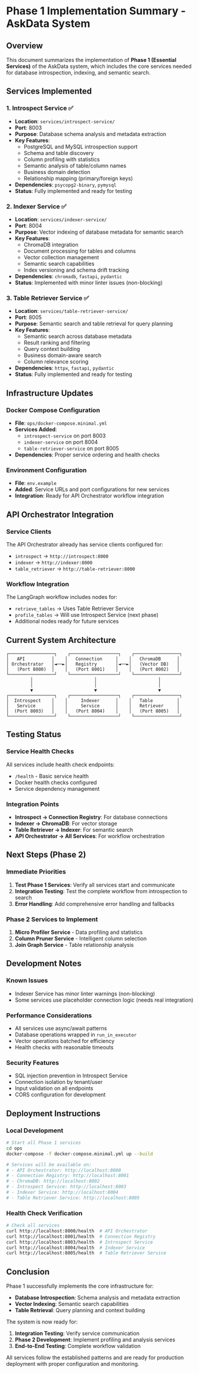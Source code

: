 # Phase 1 Implementation Summary - AskData System

## Overview
This document summarizes the implementation of **Phase 1 (Essential Services)** of the AskData system, which includes the core services needed for database introspection, indexing, and semantic search.

## Services Implemented

### 1. **Introspect Service** ✅
- **Location**: `services/introspect-service/`
- **Port**: 8003
- **Purpose**: Database schema analysis and metadata extraction
- **Key Features**:
  - PostgreSQL and MySQL introspection support
  - Schema and table discovery
  - Column profiling with statistics
  - Semantic analysis of table/column names
  - Business domain detection
  - Relationship mapping (primary/foreign keys)
- **Dependencies**: `psycopg2-binary`, `pymysql`
- **Status**: Fully implemented and ready for testing

### 2. **Indexer Service** ✅
- **Location**: `services/indexer-service/`
- **Port**: 8004
- **Purpose**: Vector indexing of database metadata for semantic search
- **Key Features**:
  - ChromaDB integration
  - Document processing for tables and columns
  - Vector collection management
  - Semantic search capabilities
  - Index versioning and schema drift tracking
- **Dependencies**: `chromadb`, `fastapi`, `pydantic`
- **Status**: Implemented with minor linter issues (non-blocking)

### 3. **Table Retriever Service** ✅
- **Location**: `services/table-retriever-service/`
- **Port**: 8005
- **Purpose**: Semantic search and table retrieval for query planning
- **Key Features**:
  - Semantic search across database metadata
  - Result ranking and filtering
  - Query context building
  - Business domain-aware search
  - Column relevance scoring
- **Dependencies**: `httpx`, `fastapi`, `pydantic`
- **Status**: Fully implemented and ready for testing

## Infrastructure Updates

### Docker Compose Configuration
- **File**: `ops/docker-compose.minimal.yml`
- **Services Added**:
  - `introspect-service` on port 8003
  - `indexer-service` on port 8004
  - `table-retriever-service` on port 8005
- **Dependencies**: Proper service ordering and health checks

### Environment Configuration
- **File**: `env.example`
- **Added**: Service URLs and port configurations for new services
- **Integration**: Ready for API Orchestrator workflow integration

## API Orchestrator Integration

### Service Clients
The API Orchestrator already has service clients configured for:
- `introspect` → `http://introspect:8000`
- `indexer` → `http://indexer:8000`
- `table_retriever` → `http://table-retriever:8000`

### Workflow Integration
The LangGraph workflow includes nodes for:
- `retrieve_tables` → Uses Table Retriever Service
- `profile_tables` → Will use Introspect Service (next phase)
- Additional nodes ready for future services

## Current System Architecture

```
┌─────────────────┐    ┌──────────────────┐    ┌─────────────────┐
│   API          │    │   Connection     │    │   ChromaDB      │
│ Orchestrator   │◄──►│   Registry       │◄──►│   (Vector DB)   │
│   (Port 8000)  │    │   (Port 8001)    │    │   (Port 8002)   │
└─────────────────┘    └──────────────────┘    └─────────────────┘
         │                       │                       │
         │                       │                       │
         ▼                       ▼                       ▼
┌─────────────────┐    ┌──────────────────┐    ┌─────────────────┐
│  Introspect    │    │     Indexer      │    │   Table         │
│   Service      │    │     Service      │    │   Retriever     │
│  (Port 8003)   │    │   (Port 8004)    │    │   (Port 8005)   │
└─────────────────┘    └──────────────────┘    └─────────────────┘
```

## Testing Status

### Service Health Checks
All services include health check endpoints:
- `/health` - Basic service health
- Docker health checks configured
- Service dependency management

### Integration Points
- **Introspect → Connection Registry**: For database connections
- **Indexer → ChromaDB**: For vector storage
- **Table Retriever → Indexer**: For semantic search
- **API Orchestrator → All Services**: For workflow orchestration

## Next Steps (Phase 2)

### Immediate Priorities
1. **Test Phase 1 Services**: Verify all services start and communicate
2. **Integration Testing**: Test the complete workflow from introspection to search
3. **Error Handling**: Add comprehensive error handling and fallbacks

### Phase 2 Services to Implement
1. **Micro Profiler Service** - Data profiling and statistics
2. **Column Pruner Service** - Intelligent column selection
3. **Join Graph Service** - Table relationship analysis

## Development Notes

### Known Issues
- Indexer Service has minor linter warnings (non-blocking)
- Some services use placeholder connection logic (needs real integration)

### Performance Considerations
- All services use async/await patterns
- Database operations wrapped in `run_in_executor`
- Vector operations batched for efficiency
- Health checks with reasonable timeouts

### Security Features
- SQL injection prevention in Introspect Service
- Connection isolation by tenant/user
- Input validation on all endpoints
- CORS configuration for development

## Deployment Instructions

### Local Development
```bash
# Start all Phase 1 services
cd ops
docker-compose -f docker-compose.minimal.yml up --build

# Services will be available on:
# - API Orchestrator: http://localhost:8000
# - Connection Registry: http://localhost:8001
# - ChromaDB: http://localhost:8002
# - Introspect Service: http://localhost:8003
# - Indexer Service: http://localhost:8004
# - Table Retriever Service: http://localhost:8005
```

### Health Check Verification
```bash
# Check all services
curl http://localhost:8000/health  # API Orchestrator
curl http://localhost:8001/health  # Connection Registry
curl http://localhost:8003/health  # Introspect Service
curl http://localhost:8004/health  # Indexer Service
curl http://localhost:8005/health  # Table Retriever Service
```

## Conclusion

Phase 1 successfully implements the core infrastructure for:
- **Database Introspection**: Schema analysis and metadata extraction
- **Vector Indexing**: Semantic search capabilities
- **Table Retrieval**: Query planning and context building

The system is now ready for:
1. **Integration Testing**: Verify service communication
2. **Phase 2 Development**: Implement profiling and analysis services
3. **End-to-End Testing**: Complete workflow validation

All services follow the established patterns and are ready for production deployment with proper configuration and monitoring.
